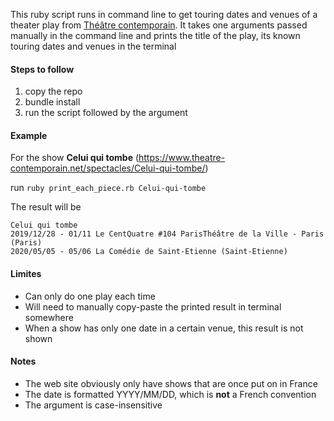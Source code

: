 This ruby script runs in command line to get touring dates and venues of a theater play from [Théâtre contemporain](www.theatre-contemporain.net).
It takes one arguments passed manually in the command line and prints the title of the play, its known touring dates and venues in the terminal

#### Steps to follow

1. copy the repo
2. bundle install
3. run the script followed by the argument

#### Example 

For the show **Celui qui tombe** (https://www.theatre-contemporain.net/spectacles/Celui-qui-tombe/)

run `ruby print_each_piece.rb Celui-qui-tombe`

The result will be
```
Celui qui tombe
2019/12/28 - 01/11 Le CentQuatre #104 ParisThéâtre de la Ville - Paris (Paris)
2020/05/05 - 05/06 La Comédie de Saint-Etienne (Saint-Etienne)
```
#### Limites
* Can only do one play each time
* Will need to manually copy-paste the printed result in terminal somewhere 
* When a show has only one date in a certain venue, this result is not shown

#### Notes
* The web site obviously only have shows that are once put on in France
* The date is formatted YYYY/MM/DD, which is **not** a French convention
* The argument is case-insensitive
